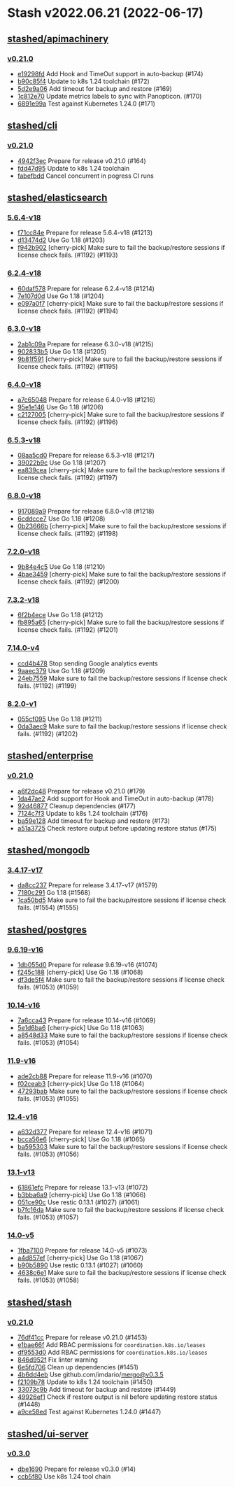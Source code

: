 # Stash v2022.06.21 (2022-06-17)


## [stashed/apimachinery](https://github.com/stashed/apimachinery)

### [v0.21.0](https://github.com/stashed/apimachinery/releases/tag/v0.21.0)

- [e19298fd](https://github.com/stashed/apimachinery/commit/e19298fd) Add Hook and TimeOut support in auto-backup (#174)
- [b90c85f4](https://github.com/stashed/apimachinery/commit/b90c85f4) Update to k8s 1.24 toolchain (#172)
- [5d2e9a06](https://github.com/stashed/apimachinery/commit/5d2e9a06) Add timeout for backup and restore (#169)
- [1c812e70](https://github.com/stashed/apimachinery/commit/1c812e70) Update metrics labels to sync with Panopticon. (#170)
- [6891e99a](https://github.com/stashed/apimachinery/commit/6891e99a) Test against Kubernetes 1.24.0 (#171)



## [stashed/cli](https://github.com/stashed/cli)

### [v0.21.0](https://github.com/stashed/cli/releases/tag/v0.21.0)

- [4942f3ec](https://github.com/stashed/cli/commit/4942f3ec) Prepare for release v0.21.0 (#164)
- [fdd47d95](https://github.com/stashed/cli/commit/fdd47d95) Update to k8s 1.24 toolchain
- [fabefbdd](https://github.com/stashed/cli/commit/fabefbdd) Cancel concurrent in pogress CI runs



## [stashed/elasticsearch](https://github.com/stashed/elasticsearch)

### [5.6.4-v18](https://github.com/stashed/elasticsearch/releases/tag/5.6.4-v18)

- [f71cc84e](https://github.com/stashed/elasticsearch/commit/f71cc84e) Prepare for release 5.6.4-v18 (#1213)
- [d13474d2](https://github.com/stashed/elasticsearch/commit/d13474d2) Use Go 1.18 (#1203)
- [f942b902](https://github.com/stashed/elasticsearch/commit/f942b902) [cherry-pick] Make sure to fail the backup/restore sessions if license check fails. (#1192) (#1193)


### [6.2.4-v18](https://github.com/stashed/elasticsearch/releases/tag/6.2.4-v18)

- [60daf578](https://github.com/stashed/elasticsearch/commit/60daf578) Prepare for release 6.2.4-v18 (#1214)
- [7e107d0d](https://github.com/stashed/elasticsearch/commit/7e107d0d) Use Go 1.18 (#1204)
- [e097a0f7](https://github.com/stashed/elasticsearch/commit/e097a0f7) [cherry-pick] Make sure to fail the backup/restore sessions if license check fails. (#1192) (#1194)


### [6.3.0-v18](https://github.com/stashed/elasticsearch/releases/tag/6.3.0-v18)

- [2ab1c09a](https://github.com/stashed/elasticsearch/commit/2ab1c09a) Prepare for release 6.3.0-v18 (#1215)
- [902833b5](https://github.com/stashed/elasticsearch/commit/902833b5) Use Go 1.18 (#1205)
- [9b81f591](https://github.com/stashed/elasticsearch/commit/9b81f591) [cherry-pick] Make sure to fail the backup/restore sessions if license check fails. (#1192) (#1195)


### [6.4.0-v18](https://github.com/stashed/elasticsearch/releases/tag/6.4.0-v18)

- [a7c65048](https://github.com/stashed/elasticsearch/commit/a7c65048) Prepare for release 6.4.0-v18 (#1216)
- [95e1e146](https://github.com/stashed/elasticsearch/commit/95e1e146) Use Go 1.18 (#1206)
- [c2127005](https://github.com/stashed/elasticsearch/commit/c2127005) [cherry-pick] Make sure to fail the backup/restore sessions if license check fails. (#1192) (#1196)


### [6.5.3-v18](https://github.com/stashed/elasticsearch/releases/tag/6.5.3-v18)

- [08aa5cd0](https://github.com/stashed/elasticsearch/commit/08aa5cd0) Prepare for release 6.5.3-v18 (#1217)
- [39022b9c](https://github.com/stashed/elasticsearch/commit/39022b9c) Use Go 1.18 (#1207)
- [ea839cea](https://github.com/stashed/elasticsearch/commit/ea839cea) [cherry-pick] Make sure to fail the backup/restore sessions if license check fails. (#1192) (#1197)


### [6.8.0-v18](https://github.com/stashed/elasticsearch/releases/tag/6.8.0-v18)

- [917089a9](https://github.com/stashed/elasticsearch/commit/917089a9) Prepare for release 6.8.0-v18 (#1218)
- [6cddcce7](https://github.com/stashed/elasticsearch/commit/6cddcce7) Use Go 1.18 (#1208)
- [0b23666b](https://github.com/stashed/elasticsearch/commit/0b23666b) [cherry-pick] Make sure to fail the backup/restore sessions if license check fails. (#1192) (#1198)


### [7.2.0-v18](https://github.com/stashed/elasticsearch/releases/tag/7.2.0-v18)

- [9b84e4c5](https://github.com/stashed/elasticsearch/commit/9b84e4c5) Use Go 1.18 (#1210)
- [4bae3459](https://github.com/stashed/elasticsearch/commit/4bae3459) [cherry-pick] Make sure to fail the backup/restore sessions if license check fails. (#1192) (#1200)


### [7.3.2-v18](https://github.com/stashed/elasticsearch/releases/tag/7.3.2-v18)

- [6f2b4ece](https://github.com/stashed/elasticsearch/commit/6f2b4ece) Use Go 1.18 (#1212)
- [fb895a65](https://github.com/stashed/elasticsearch/commit/fb895a65) [cherry-pick] Make sure to fail the backup/restore sessions if license check fails. (#1192) (#1201)


### [7.14.0-v4](https://github.com/stashed/elasticsearch/releases/tag/7.14.0-v4)

- [ccd4b478](https://github.com/stashed/elasticsearch/commit/ccd4b478) Stop sending Google analytics events
- [9aaec379](https://github.com/stashed/elasticsearch/commit/9aaec379) Use Go 1.18 (#1209)
- [24eb7559](https://github.com/stashed/elasticsearch/commit/24eb7559) Make sure to fail the backup/restore sessions if license check fails. (#1192) (#1199)


### [8.2.0-v1](https://github.com/stashed/elasticsearch/releases/tag/8.2.0-v1)

- [055cf095](https://github.com/stashed/elasticsearch/commit/055cf095) Use Go 1.18 (#1211)
- [0da3aec9](https://github.com/stashed/elasticsearch/commit/0da3aec9) Make sure to fail the backup/restore sessions if license check fails. (#1192) (#1202)



## [stashed/enterprise](https://github.com/stashed/enterprise)

### [v0.21.0](https://github.com/stashed/enterprise/releases/tag/v0.21.0)

- [a6f2dc48](https://github.com/stashed/enterprise/commit/a6f2dc48) Prepare for release v0.21.0 (#179)
- [1da47ae2](https://github.com/stashed/enterprise/commit/1da47ae2) Add support for Hook and TimeOut in auto-backup (#178)
- [92d46877](https://github.com/stashed/enterprise/commit/92d46877) Cleanup dependencies (#177)
- [7124c7f3](https://github.com/stashed/enterprise/commit/7124c7f3) Update to k8s 1.24 toolchain (#176)
- [ba59e128](https://github.com/stashed/enterprise/commit/ba59e128) Add timeout for backup and restore (#173)
- [a51a3725](https://github.com/stashed/enterprise/commit/a51a3725) Check restore output before updating restore status (#175)



## [stashed/mongodb](https://github.com/stashed/mongodb)

### [3.4.17-v17](https://github.com/stashed/mongodb/releases/tag/3.4.17-v17)

- [da8cc237](https://github.com/stashed/mongodb/commit/da8cc237) Prepare for release 3.4.17-v17 (#1579)
- [7180c291](https://github.com/stashed/mongodb/commit/7180c291) Go 1.18 (#1568)
- [1ca50bd5](https://github.com/stashed/mongodb/commit/1ca50bd5) Make sure to fail the backup/restore sessions if license check fails. (#1554) (#1555)



## [stashed/postgres](https://github.com/stashed/postgres)

### [9.6.19-v16](https://github.com/stashed/postgres/releases/tag/9.6.19-v16)

- [1db055d0](https://github.com/stashed/postgres/commit/1db055d0) Prepare for release 9.6.19-v16 (#1074)
- [f245c188](https://github.com/stashed/postgres/commit/f245c188) [cherry-pick] Use Go 1.18 (#1068)
- [df3de5f4](https://github.com/stashed/postgres/commit/df3de5f4) Make sure to fail the backup/restore sessions if license check fails. (#1053) (#1059)


### [10.14-v16](https://github.com/stashed/postgres/releases/tag/10.14-v16)

- [7a6cca43](https://github.com/stashed/postgres/commit/7a6cca43) Prepare for release 10.14-v16 (#1069)
- [5e1d6ba6](https://github.com/stashed/postgres/commit/5e1d6ba6) [cherry-pick] Use Go 1.18 (#1063)
- [a8548d33](https://github.com/stashed/postgres/commit/a8548d33) Make sure to fail the backup/restore sessions if license check fails. (#1053) (#1054)


### [11.9-v16](https://github.com/stashed/postgres/releases/tag/11.9-v16)

- [ade2cb88](https://github.com/stashed/postgres/commit/ade2cb88) Prepare for release 11.9-v16 (#1070)
- [f02ceab3](https://github.com/stashed/postgres/commit/f02ceab3) [cherry-pick] Use Go 1.18 (#1064)
- [47293bab](https://github.com/stashed/postgres/commit/47293bab) Make sure to fail the backup/restore sessions if license check fails. (#1053) (#1055)


### [12.4-v16](https://github.com/stashed/postgres/releases/tag/12.4-v16)

- [a632d377](https://github.com/stashed/postgres/commit/a632d377) Prepare for release 12.4-v16 (#1071)
- [bcca56e6](https://github.com/stashed/postgres/commit/bcca56e6) [cherry-pick] Use Go 1.18 (#1065)
- [ba595303](https://github.com/stashed/postgres/commit/ba595303) Make sure to fail the backup/restore sessions if license check fails. (#1053) (#1056)


### [13.1-v13](https://github.com/stashed/postgres/releases/tag/13.1-v13)

- [61861efc](https://github.com/stashed/postgres/commit/61861efc) Prepare for release 13.1-v13 (#1072)
- [b3bba6a9](https://github.com/stashed/postgres/commit/b3bba6a9) [cherry-pick] Use Go 1.18 (#1066)
- [051ce90c](https://github.com/stashed/postgres/commit/051ce90c) Use restic 0.13.1 (#1027) (#1061)
- [b7fc16da](https://github.com/stashed/postgres/commit/b7fc16da) Make sure to fail the backup/restore sessions if license check fails. (#1053) (#1057)


### [14.0-v5](https://github.com/stashed/postgres/releases/tag/14.0-v5)

- [1fba7100](https://github.com/stashed/postgres/commit/1fba7100) Prepare for release 14.0-v5 (#1073)
- [a4d857ef](https://github.com/stashed/postgres/commit/a4d857ef) [cherry-pick] Use Go 1.18 (#1067)
- [b90b5890](https://github.com/stashed/postgres/commit/b90b5890) Use restic 0.13.1 (#1027) (#1060)
- [4638c6e1](https://github.com/stashed/postgres/commit/4638c6e1) Make sure to fail the backup/restore sessions if license check fails. (#1053) (#1058)



## [stashed/stash](https://github.com/stashed/stash)

### [v0.21.0](https://github.com/stashed/stash/releases/tag/v0.21.0)

- [76df41cc](https://github.com/stashed/stash/commit/76df41cc) Prepare for release v0.21.0 (#1453)
- [e1bae66f](https://github.com/stashed/stash/commit/e1bae66f) Add RBAC permissions for `coordination.k8s.io/leases`
- [df9553d0](https://github.com/stashed/stash/commit/df9553d0) Add RBAC permissions for `coordination.k8s.io/leases`
- [846d952f](https://github.com/stashed/stash/commit/846d952f) Fix linter warning
- [6e5fd706](https://github.com/stashed/stash/commit/6e5fd706) Clean up dependencies (#1451)
- [4b6dd4eb](https://github.com/stashed/stash/commit/4b6dd4eb) Use github.com/imdario/mergo@v0.3.5
- [f2109b78](https://github.com/stashed/stash/commit/f2109b78) Update to k8s 1.24 toolchain (#1450)
- [33073c9b](https://github.com/stashed/stash/commit/33073c9b) Add timeout for backup and restore (#1449)
- [49926ef1](https://github.com/stashed/stash/commit/49926ef1) Check if restore output is nil before updating restore status (#1448)
- [a9ce58ed](https://github.com/stashed/stash/commit/a9ce58ed) Test against Kubernetes 1.24.0 (#1447)



## [stashed/ui-server](https://github.com/stashed/ui-server)

### [v0.3.0](https://github.com/stashed/ui-server/releases/tag/v0.3.0)

- [dbe1690](https://github.com/stashed/ui-server/commit/dbe1690) Prepare for release v0.3.0 (#14)
- [ccb5f80](https://github.com/stashed/ui-server/commit/ccb5f80) Use k8s 1.24 tool chain



